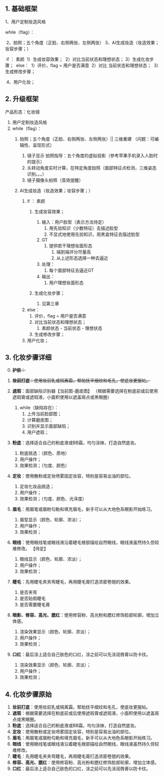 ## 1. 基础框架

1、用户定制妆造风格

while（flag）：

​	2、拍照；五个角度（正脸、右侧两张、左侧两张）
​	3、AI生成妆造（妆造效果；妆容步骤；）

​		if ： 素颜	
​			1）生成妆容效果；
​			2）对比当前状态和理想状态；
​			3）生成化妆步骤；
​		else：
​			1）评价，flag = 用户是否满意
​			2）对比 当前状态和理想状态；
​			3）生成修改步骤；

​	4、用户化妆；


## 2. 升级框架

产品形态：化妆镜

1. 用户定制妆造风格
2. while（flag）：
	1. 拍照；五个角度（正脸、右侧两张、左侧两张）|| 三维重建 （问题：可编辑性、呈现形式）
		1. 镜子显示 拍照指导：五个角度的虚拟投影（参考苹果手机录入人脸时的提示）
		2. 头转动角度实时计算，在特定角度拍照（面部特征点检测，三维姿态识别。。。）
		3. 镜子摄像头拍照（音效提醒）

	2. AI生成妆造（妆造效果；妆容步骤；）
		1. if ： 素颜
			1. 生成妆容效果；
				1. 输入：用户脸型（表示方法待定）
					1. 用先验知识（少数特征）去描述脸型
					2. 不显式地使用先验知识，用黑盒特征去描述脸型
				2. GT
					1. 提供若干理想妆面形态
						1. 端到端评分尽量高
						2. 从上述形态选择一种去逼近
				3. 处理：
					1. 每个面部特征去逼近GT
				4. 输出：
					1. 用户理想妆面形态
					
			2. 生成化妆步骤；
				1. 见第三章
		2. else：
			1. 评价，flag = 用户是否满意
			2. 对比当前状态和理想状态；
				1. 素颜状态 - 当前状态 - 理想状态
			3. 生成修改步骤；
		3. 用户化妆；



## 3. 化妆步骤详细

0. ~~**护肤**：~~
1. ~~‌**妆前打底**‌：使用妆前乳或隔离霜，帮助抚平细纹和毛孔，使底妆更服帖。~~
2. ‌**遮瑕**‌：面部缺陷识别器【当前图-磨皮图】 （根据需要选择在粉底前或后使用遮瑕膏或遮瑕液，小面积使用以遮盖斑点或黑眼圈）
	
	1. while（缺陷存在）：
		1. 上传当前脸部图；
		2. 计算磨皮图；
		3. 识别并显示面部缺陷；
		4. 用户遮瑕；

3. ‌**粉底**‌：选择适合自己的粉底液或BB霜，均匀涂抹，打造自然底妆。
	1. 粉底挑选：（颜色、质地）
	2. 用户操作；
	3. 效果检测；（匀度、颜色）

4. ‌**定妆**‌：使用散粉或定妆喷雾固定妆容，特别是容易出油的部位。
	1. 定妆化妆品挑选；
	2. 用户操作；
	3. 效果检测；（匀度、颜色、光泽度）

5. ‌**眉毛**‌：用眉笔或眉粉勾勒和填充眉毛，新手可以从大地色系眼影开始练习。
	1. 眉型显示（颜色、轮廓、浓淡）；
	2. 用户操作；
	3. 效果检测；

6. ‌**眼线**‌：使用眼线笔或眼线液沿着睫毛根部描绘自然眼线，眼线液虽然持久但较难修改。
	【待定】
	1. 眼线显示（颜色、轮廓、浓淡）；
	2. 用户操作；
	3. 效果检测；

7. ‌**睫毛**‌：先用睫毛夹夹弯睫毛，再用睫毛膏打造浓密卷翘的效果。
	1. 是否夹弯
	2. 是否贴假睫毛
	3. 是否需要睫毛膏
	
8. **眼影、修容、高光、腮红**‌：使用修容粉、高光粉和腮红修饰脸部轮廓，增加立体感。
	1. 渲染效果显示（颜色、轮廓、浓淡）；
	2. 用户操作；
	3. 效果检测；

9. ‌‌**口红**‌：最后涂上适合自己肤色的口红，涂之前可以先涂润唇膏以防卡纹。
	1. 渲染效果显示（颜色、轮廓、浓淡）；
	2. 用户操作；
	3. 效果检测；









## 4. 化妆步骤原始


1. ‌**妆前打底**‌：使用妆前乳或隔离霜，帮助抚平细纹和毛孔，使底妆更服帖。
2. ‌**遮瑕**‌：根据需要选择在粉底前或后使用遮瑕膏或遮瑕液，小面积使用以遮盖斑点或黑眼圈。
3. ‌**粉底**‌：选择适合自己的粉底液或BB霜，均匀涂抹，打造自然底妆。
4. ‌**定妆**‌：使用散粉或定妆喷雾固定妆容，特别是容易出油的部位。
5. ‌**眉毛**‌：用眉笔或眉粉勾勒和填充眉毛，新手可以从大地色系眼影开始练习。
6. ‌**眼线**‌：使用眼线笔或眼线液沿着睫毛根部描绘自然眼线，眼线液虽然持久但较难修改。
7. ‌**睫毛**‌：先用睫毛夹夹弯睫毛，再用睫毛膏打造浓密卷翘的效果。
8. ‌**修容、高光、腮红**‌：使用修容粉、高光粉和腮红修饰脸部轮廓，增加立体感。
9. ‌**口红**‌：最后涂上适合自己肤色的口红，涂之前可以先涂润唇膏以防卡纹。